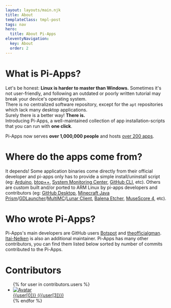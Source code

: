 ```yaml
---
layout: layouts/main.njk
title: About
templateClass: tmpl-post
tags: nav
hero:
  title: About Pi-Apps
eleventyNavigation:
  key: About
  order: 2
---
```

<div class="content">

# What is Pi-Apps?

Let's be honest: **Linux is harder to master than Windows.** Sometimes it's not user-friendly, and following an outdated or poorly written tutorial may break your device's operating system.  
There is no centralized software repository, except for the `apt` repositories which lack many desktop applications.  
Surely there is a better way! **There is.**  
Introducing Pi-Apps, a well-maintained collection of app installation-scripts that you can run with **one click**.

Pi-Apps now serves **over 1,000,000 people** and hosts [over 200 apps](/wiki/getting-started/apps-list/).

# Where do the apps come from?

It depends! Some application binaries come directly from their official developer and pi-apps only has to provide a simple install/uninstall script (eg: [Arduino](/wiki/getting-started/apps-list/#arduino), [btop++](/wiki/getting-started/apps-list/#btop++), [System Monitoring Center](/wiki/getting-started/apps-list/#system-monitoring-center), [GitHub CLI](/wiki/getting-started/apps-list/#github-cli), etc). Others are custom built and/or ported to ARM Linux by pi-apps developers and contributors (eg: [GitHub Desktop](/wiki/getting-started/apps-list/#github-desktop), [Minecraft Java Prism](/wiki/getting-started/apps-list/#minecraft-java-prism-launcher)/[GDLauncher](/wiki/getting-started/apps-list/#minecraft-java-gdlauncher)/[MultiMC](/wiki/getting-started/apps-list/#minecraft-java-multimc5)/[Lunar Client](/wiki/getting-started/apps-list/#minecraft-java-lunar), [Balena Etcher](/wiki/getting-started/apps-list/#balenaetcher), [MuseScore 4](/wiki/getting-started/apps-list/#musescore), etc).

# Who wrote Pi-Apps?

Pi-Apps's main developers are GitHub users [Botspot](https://github.com/Botspot) and [theofficialgman](https://github.com/theofficialgman). [Itai-Nelken](https://github.com/Itai-Nelken) is also an additional maintainer. Pi-Apps has many other contributors, you can find them listed below sorted by number of commits contributed to the Pi-Apps.

</div>
<div class="infobox top">

# Contributors

<ul class="user-list">
  {% for user in contributors.users %}
  <li class="user-info">
    <a href="{{user[2]}}">
      <img src="{{user[1]}}" alt="Avatar">
      <div class="user-info-overlay">
        <div class="user-name">{{user[0]}}
        ({{user[3]}})</div>
      </div>
    </a>
  </li>
  {% endfor %}
</ul>
</div>
